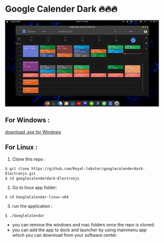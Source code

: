 # Google Calender Dark 🔥🔥🔥
<center>
<img src = "./Resources/google-calender.png">
</center>
<!-- Add icon library -->
<link rel="stylesheet" href="https://cdnjs.cloudflare.com/ajax/libs/font-awesome/4.7.0/css/font-awesome.min.css">

## For Windows :
<a href="https://github.com/Royal-lobster/googlecalenderdark-Electronjs-/raw/master/Google%20Calender-win32-x64/Google%20Calender.exe"> download .exe for Windows</a>
## For Linux :
1. Clone this repo :
```
$ git clone https://github.com/Royal-lobster/googlecalenderdark-Electronjs.git
$ cd googlecalenderdark-Electronjs
```
2. Go to linux app folder:
```
$ cd GoogleCalendar-linux-x64
```
3. run the application :
```
$ ./GoogleCalendar
```

* you can remove the windows and mac folders once the repo is cloned.
* you can add the app to dock and launcher by using mainmenu app which you can download from your software center.
